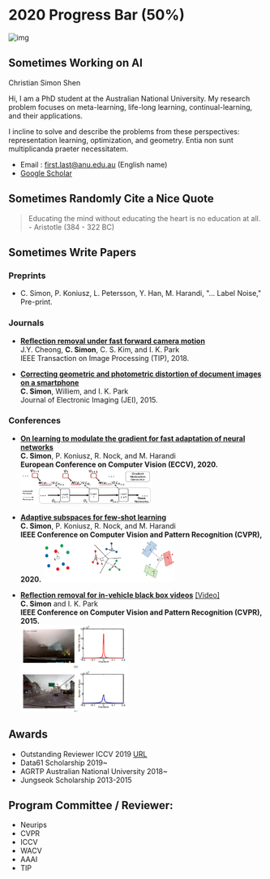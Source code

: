 # 2020 Progress Bar (50%)
![img](https://pbs.twimg.com/media/Eb4Rg4AWoAceNRE?format=jpg&name=small)


## Sometimes Working on AI

Christian Simon Shen

Hi, I am a PhD student at the Australian National University.
My research problem focuses on meta-learning, life-long learning, continual-learning, and their applications. 

I incline to solve and describe the problems from these perspectives: representation learning, optimization, and geometry.
Entia non sunt multiplicanda praeter necessitatem.

- Email : first.last@anu.edu.au (English name) 
- [Google Scholar](https://scholar.google.com/citations?user=eZrRbp4AAAAJ&hl=en)


## Sometimes Randomly Cite a Nice Quote

> Educating the mind without educating the heart is no education at all. - Aristotle (384 - 322 BC)



## Sometimes Write Papers
### Preprints
- C. Simon, P. Koniusz, L. Petersson, Y. Han, M. Harandi, "... Label Noise," Pre-print. 

### Journals
- [<b>Reflection removal under fast forward camera motion</b>](http://image.inha.ac.kr/wp-content/uploads/2017/07/TIP2017Cheong.pdf)<br/>
J.Y. Cheong, <b>C. Simon</b>, C. S. Kim, and I. K. Park<br/>
IEEE Transaction on Image Processing (TIP), 2018.

-  [<b>Correcting geometric and photometric distortion of document images on a smartphone</b>](http://image.inha.ac.kr/paper/JEI201501_Simon.pdf)<br/>
 <b>C. Simon</b>, Williem, and I. K. Park<br/>
Journal of Electronic Imaging (JEI), 2015.

### Conferences
- [<b>On learning to modulate the gradient for fast adaptation of neural networks</b>](https://chrysts.github.io)<br/>
<b>C. Simon</b>, P. Koniusz, R. Nock, and M. Harandi <br/>
<b>European Conference on Computer Vision (ECCV), 2020. </b> <br/><img src="https://github.com/chrysts/chrysts.github.io/blob/master/images/diagram_mlgrad.png?raw=true"  height="70px" width="260px" />

- [<b>Adaptive subspaces for few-shot learning</b>](http://openaccess.thecvf.com/content_CVPR_2020/papers/Simon_Adaptive_Subspaces_for_Few-Shot_Learning_CVPR_2020_paper.pdf)<br/>
<b>C. Simon</b>, P. Koniusz, R. Nock, and M. Harandi<br/>
<b>IEEE Conference on Computer Vision and Pattern Recognition (CVPR), 2020.</b> <img src="https://raw.githubusercontent.com/chrysts/chrysts.github.io/master/images/psn.jpg?raw=true"  height="85px" width="260px" /> 




- [<b>Reflection removal for in-vehicle black box videos</b>](http://image.inha.ac.kr/paper/CVPR2015_Simon.pdf) [[Video]](https://drive.google.com/file/d/1JhZSohA7ty1WxzSJEnwwoll4RdtIsS5X/view?usp=sharing) <br/>
<b>C. Simon</b> and I. K. Park <br/>
<b>IEEE Conference on Computer Vision and Pattern Recognition (CVPR), 2015.</b> <br/><img src="https://raw.githubusercontent.com/chrysts/chrysts.github.io/master/images/cvpr2015reflection.png?raw=true"  height="170px" width="210px" /> 

## Awards
- Outstanding Reviewer ICCV 2019 [URL](http://iccv2019.thecvf.com/best_reviewers)
- Data61 Scholarship 2019~
- AGRTP Australian National University 2018~
- Jungseok Scholarship 2013-2015

## Program Committee / Reviewer:
- Neurips
- CVPR
- ICCV
- WACV
- AAAI
- TIP


